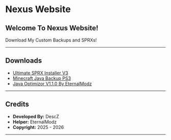 # Nexus Website

## Welcome To Nexus Website!

Download My Custom Backups and SPRXs!

---

## Downloads

- [Ultimate SPRX Installer V3](https://www.mediafire.com/file/6otxly6ox6vbr8d/HEN_Ultimate_SPRX_Installer_V3_By_DescZ.pkg/file)
- [Minecraft Java Backup PS3](https://www.mediafire.com/file/vmvi1406p8078bn/Minecraft_Java_1.8_Edition_By_DescZ_%2528NPUB%2529.pkg/file)
- [Java Optimizor V1.1.0 By EternalModz](#)

---

## Credits

- **Developed By:** DescZ  
- **Helper:** EternalModz  
- **Copyright:** 2025 - 2026  

---
